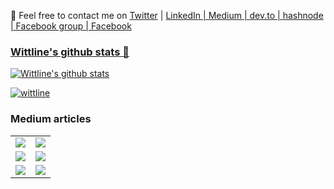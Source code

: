 :email: Feel free to contact me on <a href="https://twitter.com/RamsesCoraspe" target="_blank">Twitter</a> | <a href="https://www.linkedin.com/in/ramsescoraspe/" target="_blank" >LinkedIn | <a href="https://coraspe-ramses.medium.com/" target="_blank" >Medium | <a href="https://dev.to/ramsescoraspe" target="_blank" >dev.to | <a href="https://hashnode.com/@ramsescoraspe" target="_blank" >hashnode | <a href="https://www.facebook.com/groups/debddsml/" target="_blank" >Facebook group | <a href="https://facebook.com/ramsescoraspe" target="_blank" > Facebook 

 ### Wittline's github stats 👋

![Wittline's github stats](https://github-readme-stats.vercel.app/api?username=wittline&count_private=true&theme=default&show_icons=true&include_all_commits=true)
 <a target="_blank" href="https://github-readme-medium-recent-article.vercel.app/medium/@coraspe-ramses/3">
 
[![wittline](https://komarev.com/ghpvc/?username=wittline)](https://github.com/Wittline/)
 
 
### Medium articles
| | |
|:-------------------------:|:-------------------------:|
|<a target="_blank" href="https://github-readme-medium-recent-article.vercel.app/medium/@coraspe-ramses/1"><img src="https://github-readme-medium-recent-article.vercel.app/medium/@coraspe-ramses/1" >|<a target="_blank" href="https://github-readme-medium-recent-article.vercel.app/medium/@coraspe-ramses/2"><img src="https://github-readme-medium-recent-article.vercel.app/medium/@coraspe-ramses/2">
|<a target="_blank" href="https://github-readme-medium-recent-article.vercel.app/medium/@coraspe-ramses/3"><img src="https://github-readme-medium-recent-article.vercel.app/medium/@coraspe-ramses/3">|<a target="_blank" href="https://github-readme-medium-recent-article.vercel.app/medium/@coraspe-ramses/4"><img src="https://github-readme-medium-recent-article.vercel.app/medium/@coraspe-ramses/4">
|<a target="_blank" href="https://github-readme-medium-recent-article.vercel.app/medium/@coraspe-ramses/5"><img src="https://github-readme-medium-recent-article.vercel.app/medium/@coraspe-ramses/5">|<a target="_blank" href="https://github-readme-medium-recent-article.vercel.app/medium/@coraspe-ramses/6"><img src="https://github-readme-medium-recent-article.vercel.app/medium/@coraspe-ramses/6">|| 


<!--
**Wittline/Wittline** is a ✨ _special_ ✨ repository because its `README.md` (this file) appears on your GitHub profile.

Here are some ideas to get you started:

- 🔭 I’m currently working on ...
- 🌱 I’m currently learning ...
- 👯 I’m looking to collaborate on ...
- 🤔 I’m looking for help with ...
- 💬 Ask me about ...
- 📫 How to reach me: ...
- 😄 Pronouns: ...
- ⚡ Fun fact: ...
-->
